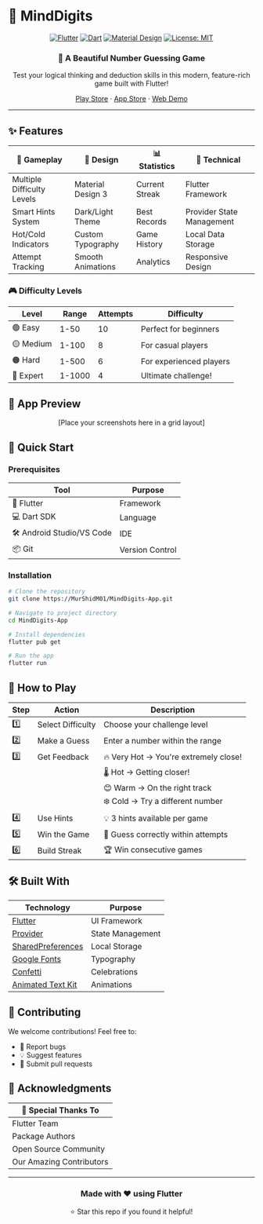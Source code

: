 # 🎲 MindDigits

<div align="center">

[![Flutter](https://img.shields.io/badge/Flutter-02569B?style=for-the-badge&logo=flutter&logoColor=white)](https://flutter.dev/)
[![Dart](https://img.shields.io/badge/Dart-0175C2?style=for-the-badge&logo=dart&logoColor=white)](https://dart.dev/)
[![Material Design](https://img.shields.io/badge/Material%20Design-757575?style=for-the-badge&logo=material-design&logoColor=white)](https://material.io/design)
[![License: MIT](https://img.shields.io/badge/License-MIT-yellow.svg?style=for-the-badge)](https://opensource.org/licenses/MIT)

### 🧩 A Beautiful Number Guessing Game

Test your logical thinking and deduction skills in this modern, feature-rich game built with Flutter!

[Play Store](#) · [App Store](#) · [Web Demo](#)

---

</div>

## ✨ Features

<div align="center">

| 🎯 Gameplay | 🎨 Design | 📊 Statistics | 🔧 Technical |
|------------|-----------|--------------|-------------|
| Multiple Difficulty Levels | Material Design 3 | Current Streak | Flutter Framework |
| Smart Hints System | Dark/Light Theme | Best Records | Provider State Management |
| Hot/Cold Indicators | Custom Typography | Game History | Local Data Storage |
| Attempt Tracking | Smooth Animations | Analytics | Responsive Design |

</div>

### 🎮 Difficulty Levels

<div align="center">

| Level | Range | Attempts | Difficulty |
|-------|--------|----------|------------|
| 🟢 Easy | 1-50 | 10 | Perfect for beginners |
| 🟡 Medium | 1-100 | 8 | For casual players |
| 🟠 Hard | 1-500 | 6 | For experienced players |
| 🔴 Expert | 1-1000 | 4 | Ultimate challenge! |

</div>

## 📱 App Preview

<div align="center">

[Place your screenshots here in a grid layout]

</div>

## 🚀 Quick Start

### Prerequisites

<div align="center">

| Tool | Purpose |
|------|----------|
| 📱 Flutter | Framework |
| 💻 Dart SDK | Language |
| 🛠 Android Studio/VS Code | IDE |
| 📦 Git | Version Control |

</div>

### Installation

```bash
# Clone the repository
git clone https://MurShidM01/MindDigits-App.git

# Navigate to project directory
cd MindDigits-App

# Install dependencies
flutter pub get

# Run the app
flutter run
```

## 🎯 How to Play

<div align="center">

| Step | Action | Description |
|------|--------|-------------|
| 1️⃣ | Select Difficulty | Choose your challenge level |
| 2️⃣ | Make a Guess | Enter a number within the range |
| 3️⃣ | Get Feedback | 🔥 Very Hot → You're extremely close! |
| | | 🌡️ Hot → Getting closer! |
| | | 😊 Warm → On the right track |
| | | ❄️ Cold → Try a different number |
| 4️⃣ | Use Hints | 💡 3 hints available per game |
| 5️⃣ | Win the Game | 🎯 Guess correctly within attempts |
| 6️⃣ | Build Streak | 🏆 Win consecutive games |

</div>

## 🛠️ Built With

<div align="center">

| Technology | Purpose |
|------------|----------|
| [Flutter](https://flutter.dev/) | UI Framework |
| [Provider](https://pub.dev/packages/provider) | State Management |
| [SharedPreferences](https://pub.dev/packages/shared_preferences) | Local Storage |
| [Google Fonts](https://pub.dev/packages/google_fonts) | Typography |
| [Confetti](https://pub.dev/packages/confetti) | Celebrations |
| [Animated Text Kit](https://pub.dev/packages/animated_text_kit) | Animations |

</div>

## 🤝 Contributing

We welcome contributions! Feel free to:

- 🐛 Report bugs
- 💡 Suggest features
- 🔧 Submit pull requests

## 🙏 Acknowledgments

<div align="center">

| 👏 Special Thanks To |
|---------------------|
| Flutter Team |
| Package Authors |
| Open Source Community |
| Our Amazing Contributors |

</div>

---

<div align="center">

### Made with ❤️ using Flutter

⭐️ Star this repo if you found it helpful!

</div>
